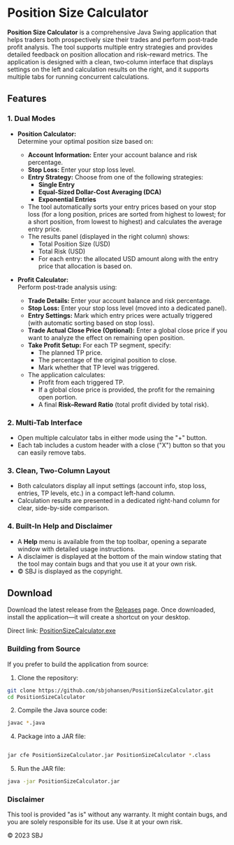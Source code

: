 # Position Size Calculator

**Position Size Calculator** is a comprehensive Java Swing application that helps traders both prospectively size their trades and perform post‐trade profit analysis. The tool supports multiple entry strategies and provides detailed feedback on position allocation and risk–reward metrics. The application is designed with a clean, two‑column interface that displays settings on the left and calculation results on the right, and it supports multiple tabs for running concurrent calculations.

## Features

### 1. Dual Modes
- **Position Calculator:**  
  Determine your optimal position size based on:
  - **Account Information:** Enter your account balance and risk percentage.
  - **Stop Loss:** Enter your stop loss level.
  - **Entry Strategy:** Choose from one of the following strategies:
    - **Single Entry**
    - **Equal-Sized Dollar-Cost Averaging (DCA)**
    - **Exponential Entries**
  - The tool automatically sorts your entry prices based on your stop loss (for a long position, prices are sorted from highest to lowest; for a short position, from lowest to highest) and calculates the average entry price.
  - The results panel (displayed in the right column) shows:
    - Total Position Size (USD)
    - Total Risk (USD)
    - For each entry: the allocated USD amount along with the entry price that allocation is based on.

- **Profit Calculator:**  
  Perform post‑trade analysis using:
  - **Trade Details:** Enter your account balance and risk percentage.
  - **Stop Loss:** Enter your stop loss level (moved into a dedicated panel).
  - **Entry Settings:** Mark which entry prices were actually triggered (with automatic sorting based on stop loss).
  - **Trade Actual Close Price (Optional):** Enter a global close price if you want to analyze the effect on remaining open position.
  - **Take Profit Setup:** For each TP segment, specify:
    - The planned TP price.
    - The percentage of the original position to close.
    - Mark whether that TP level was triggered.
  - The application calculates:
    - Profit from each triggered TP.
    - If a global close price is provided, the profit for the remaining open portion.
    - A final **Risk–Reward Ratio** (total profit divided by total risk).

### 2. Multi-Tab Interface
- Open multiple calculator tabs in either mode using the "+" button.
- Each tab includes a custom header with a close ("X") button so that you can easily remove tabs.

### 3. Clean, Two-Column Layout
- Both calculators display all input settings (account info, stop loss, entries, TP levels, etc.) in a compact left-hand column.
- Calculation results are presented in a dedicated right-hand column for clear, side-by-side comparison.

### 4. Built-In Help and Disclaimer
- A **Help** menu is available from the top toolbar, opening a separate window with detailed usage instructions.
- A disclaimer is displayed at the bottom of the main window stating that the tool may contain bugs and that you use it at your own risk.
- © SBJ is displayed as the copyright.

## Download

Download the latest release from the [Releases](https://github.com/sbjohansen/PositionSizeCalculator/releases) page. Once downloaded, install the application—it will create a shortcut on your desktop.

Direct link: [PositionSizeCalculator.exe](https://github.com/sbjohansen/PositionSizeCalculator/releases/download/v1.0.28/PositionSizeCalculator.exe)

### Building from Source
If you prefer to build the application from source:

1. Clone the repository:

```bash
git clone https://github.com/sbjohansen/PositionSizeCalculator.git
cd PositionSizeCalculator
```

2. Compile the Java source code:

```bash
javac *.java
```

4. Package into a JAR file:

```bash

jar cfe PositionSizeCalculator.jar PositionSizeCalculator *.class
```

5. Run the JAR file:

```bash
java -jar PositionSizeCalculator.jar
```

### Disclaimer
This tool is provided "as is" without any warranty. It might contain bugs, and you are solely responsible for its use. Use it at your own risk.

© 2023 SBJ


